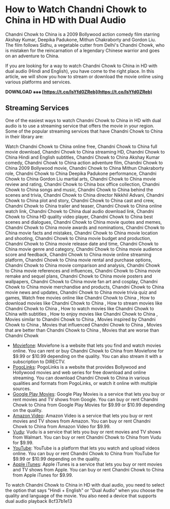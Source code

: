 
 
# How to Watch Chandni Chowk to China in HD with Dual Audio
 
Chandni Chowk to China is a 2009 Bollywood action comedy film starring Akshay Kumar, Deepika Padukone, Mithun Chakraborty and Gordon Liu. The film follows Sidhu, a vegetable cutter from Delhi's Chandni Chowk, who is mistaken for the reincarnation of a legendary Chinese warrior and goes on an adventure to China.
 
If you are looking for a way to watch Chandni Chowk to China in HD with dual audio (Hindi and English), you have come to the right place. In this article, we will show you how to stream or download the movie online using various platforms and services.
 
**DOWNLOAD ⚹⚹⚹ [https://t.co/lsYfd0ZReb](https://t.co/lsYfd0ZReb)**


 
## Streaming Services
 
One of the easiest ways to watch Chandni Chowk to China in HD with dual audio is to use a streaming service that offers the movie in your region. Some of the popular streaming services that have Chandni Chowk to China in their library are:
 
Watch Chandni Chowk to China online free,  Chandni Chowk to China full movie download,  Chandni Chowk to China streaming HD,  Chandni Chowk to China Hindi and English subtitles,  Chandni Chowk to China Akshay Kumar comedy,  Chandni Chowk to China action adventure film,  Chandni Chowk to China 2009 Bollywood movie,  Chandni Chowk to China Mithun Chakraborty role,  Chandni Chowk to China Deepika Padukone performance,  Chandni Chowk to China Gordon Liu martial arts,  Chandni Chowk to China movie review and rating,  Chandni Chowk to China box office collection,  Chandni Chowk to China songs and music,  Chandni Chowk to China behind the scenes and trivia,  Chandni Chowk to China director Nikkhil Advani,  Chandni Chowk to China plot and story,  Chandni Chowk to China cast and crew,  Chandni Chowk to China trailer and teaser,  Chandni Chowk to China online watch link,  Chandni Chowk to China dual audio download link,  Chandni Chowk to China HD quality video player,  Chandni Chowk to China best scenes and dialogues,  Chandni Chowk to China movie quotes and memes,  Chandni Chowk to China movie awards and nominations,  Chandni Chowk to China movie facts and mistakes,  Chandni Chowk to China movie location and shooting,  Chandni Chowk to China movie budget and production,  Chandni Chowk to China movie release date and time,  Chandni Chowk to China movie genre and category,  Chandni Chowk to China movie audience score and feedback,  Chandni Chowk to China movie online streaming platform,  Chandni Chowk to China movie rental and purchase options,  Chandni Chowk to China movie comparison and analysis,  Chandni Chowk to China movie references and influences,  Chandni Chowk to China movie remake and sequel plans,  Chandni Chowk to China movie posters and wallpapers,  Chandni Chowk to China movie fan art and cosplay,  Chandni Chowk to China movie merchandise and products,  Chandni Chowk to China movie news and updates,  Chandni Chowk to China movie trivia quiz and games,  Watch free movies online like Chandni Chowk to China ,  How to download movies like Chandni Chowk to China ,  How to stream movies like Chandni Chowk to China ,  How to watch movies like Chandni Chowk to China with subtitles ,  How to enjoy movies like Chandni Chowk to China ,  Movies similar to Chandni Chowk to China ,  Movies inspired by Chandni Chowk to China ,  Movies that influenced Chandni Chowk to China ,  Movies that are better than Chandni Chowk to China ,  Movies that are worse than Chandni Chowk
 
- [Moviefone](https://www.moviefone.com/movie/chandni-chowk-to-china/hCpLgtQZrn7TeG3lx54Fi6/where-to-watch/): Moviefone is a website that lets you find and watch movies online. You can rent or buy Chandni Chowk to China from Moviefone for $9.99 or $10.99 depending on the quality. You can also stream it with a subscription to DIRECTV.
- [PogoLinks](https://pogolinks.skin/movies/chandni-chowk-to-china-2009/): PogoLinks is a website that provides Bollywood and Hollywood movies and web series for free download and online streaming. You can download Chandni Chowk to China in various qualities and formats from PogoLinks, or watch it online with multiple sources.
- [Google Play Movies](https://play.google.com/store/movies/details/Chandni_Chowk_to_China?id=0f0c8f7c-5b4e-4b0d-8d6c-5e6c3f0f5c6e&hl=en_US&gl=US): Google Play Movies is a service that lets you buy or rent movies and TV shows from Google. You can buy or rent Chandni Chowk to China from Google Play Movies for $9.99 or $10.99 depending on the quality.
- [Amazon Video](https://www.amazon.com/Chandni-Chowk-China-Akshay-Kumar/dp/B0028Y4T7O): Amazon Video is a service that lets you buy or rent movies and TV shows from Amazon. You can buy or rent Chandni Chowk to China from Amazon Video for $9.99.
- [Vudu](https://www.vudu.com/content/movies/details/Chandni-Chowk-to-China/149911): Vudu is a service that lets you buy or rent movies and TV shows from Walmart. You can buy or rent Chandni Chowk to China from Vudu for $9.99.
- [YouTube](https://www.youtube.com/watch?v=0f0c8f7c-5b4e-4b0d-8d6c-5e6c3f0f5c6e): YouTube is a platform that lets you watch and upload videos online. You can buy or rent Chandni Chowk to China from YouTube for $9.99 or $10.99 depending on the quality.
- [Apple iTunes](https://itunes.apple.com/us/movie/chandni-chowk-to-china/id306329190): Apple iTunes is a service that lets you buy or rent movies and TV shows from Apple. You can buy or rent Chandni Chowk to China from Apple iTunes for $9.99.

To watch Chandni Chowk to China in HD with dual audio, you need to select the option that says "Hindi + English" or "Dual Audio" when you choose the quality and language of the movie. You also need a device that supports dual audio playback
 8cf37b1e13
 
